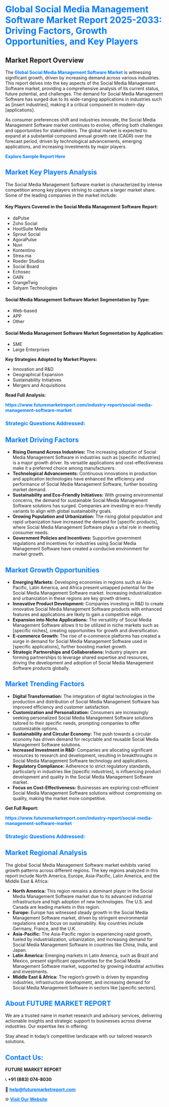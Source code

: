 <h1 style="color: #007BFF;">Global Social Media Management Software Market Report 2025-2033: Driving Factors, Growth Opportunities, and Key Players</h1>

<section id="overview">
<h2>Market Report Overview</h2>
<p>The <a href="https://www.futuremarketreport.com/industry-report/social-media-management-software-market" style="color: #007BFF; text-decoration: none;"><strong>Global Social Media Management Software Market</strong></a> is witnessing significant growth, driven by increasing demand across various industries. This report delves into the key aspects of the Social Media Management Software market, providing a comprehensive analysis of its current status, future potential, and challenges. The demand for Social Media Management Software has surged due to its wide-ranging applications in industries such as [insert industries], making it a critical component in modern-day [applications].</p>
<p>As consumer preferences shift and industries innovate, the Social Media Management Software market continues to evolve, offering both challenges and opportunities for stakeholders. The global market is expected to expand at a substantial compound annual growth rate (CAGR) over the forecast period, driven by technological advancements, emerging applications, and increasing investments by major players.</p>
</section>

<section id="overview">
<p><a href="https://www.futuremarketreport.com/request-sample/reportId=96850" style="color: #007BFF; text-decoration: none;"><strong>Explore Sample Report Here</strong></a></p>
</section>

<section id="key-players">
<h2 style="color: #007BFF;">Market Key Players Analysis</h2>
<p>The Social Media Management Software market is characterized by intense competition among key players striving to capture a larger market share. Some of the leading companies in the market include:</p>
<h4>Key Players Covered in the Social Media Management Software Report:</h4>
<ul><li>daPulse</li><li>Zoho Social</li><li>HootSuite Media</li><li>Sprout Social</li><li>AgoraPulse</li><li>Nuvi</li><li>Kontentino</li><li>Strea.ma</li><li>Roeder Studios</li><li>Social Board</li><li>Echosec</li><li>GAIN</li><li>OrangeTwig</li><li>Satyam Technologies</li></ul>
<h4>Social Media Management Software Market Segmentation by Type:</h4>
<ul><li>Web-based</li><li>APP</li><li>Other</li></ul>

<h4>Social Media Management Software Market Segmentation by Application:</h4>
<ul><li>SME</li><li>Large Enterprises</li></ul>
<p><strong>Key Strategies Adopted by Market Players:</strong></p>
<ul>
<li>Innovation and R&D</li>
<li>Geographical Expansion</li>
<li>Sustainability Initiatives</li>
<li>Mergers and Acquisitions</li>
</ul>
</section>

<section>
<p><strong>Read Full Analysis: </strong></p><a href="https://www.futuremarketreport.com/industry-report/social-media-management-software-market" style="color: #007BFF; text-decoration: none;"><strong>https://www.futuremarketreport.com/industry-report/social-media-management-software-market</strong></a>
<h3 style="color: #007BFF;">Strategic Questions Addressed:</h3>
</section>

<section id="driving-factors">
<h2 style="color: #007BFF;">Market Driving Factors</h2>
<ul>
<li><strong>Rising Demand Across Industries:</strong> The increasing adoption of Social Media Management Software in industries such as [specific industries] is a major growth driver. Its versatile applications and cost-effectiveness make it a preferred choice among manufacturers.</li>
<li><strong>Technological Advancements:</strong> Continuous innovations in production and application technologies have enhanced the efficiency and performance of Social Media Management Software, further boosting market demand.</li>
<li><strong>Sustainability and Eco-Friendly Initiatives:</strong> With growing environmental concerns, the demand for sustainable Social Media Management Software solutions has surged. Companies are investing in eco-friendly variants to align with global sustainability goals.</li>
<li><strong>Growing Population and Urbanization:</strong> The rising global population and rapid urbanization have increased the demand for [specific products], where Social Media Management Software plays a vital role in meeting consumer needs.</li>
<li><strong>Government Policies and Incentives:</strong> Supportive government regulations and incentives for industries using Social Media Management Software have created a conducive environment for market growth.</li>
</ul>
</section>

<section id="growth-opportunities">
<h2 style="color: #007BFF;">Market Growth Opportunities</h2>
<ul>
<li><strong>Emerging Markets:</strong> Developing economies in regions such as Asia-Pacific, Latin America, and Africa present untapped potential for the Social Media Management Software market. Increasing industrialization and urbanization in these regions are key growth drivers.</li>
<li><strong>Innovative Product Development:</strong> Companies investing in R&D to create innovative Social Media Management Software products with enhanced features and applications are likely to gain a competitive edge.</li>
<li><strong>Expansion into Niche Applications:</strong> The versatility of Social Media Management Software allows it to be utilized in niche markets such as [specific niches], creating opportunities for growth and diversification.</li>
<li><strong>E-commerce Growth:</strong> The rise of e-commerce platforms has created a surge in demand for Social Media Management Software used in [specific applications], further boosting market growth.</li>
<li><strong>Strategic Partnerships and Collaborations:</strong> Industry players are forming partnerships to leverage shared expertise and resources, driving the development and adoption of Social Media Management Software products globally.</li>
</ul>
</section>

<section id="trending-factors">
<h2 style="color: #007BFF;">Market Trending Factors</h2>
<ul>
<li><strong>Digital Transformation:</strong> The integration of digital technologies in the production and distribution of Social Media Management Software has improved efficiency and customer satisfaction.</li>
<li><strong>Customization and Personalization:</strong> Consumers are increasingly seeking personalized Social Media Management Software solutions tailored to their specific needs, prompting companies to offer customizable options.</li>
<li><strong>Sustainability and Circular Economy:</strong> The push towards a circular economy has driven demand for recyclable and reusable Social Media Management Software solutions.</li>
<li><strong>Increased Investment in R&D:</strong> Companies are allocating significant resources to research and development, resulting in breakthroughs in Social Media Management Software technology and applications.</li>
<li><strong>Regulatory Compliance:</strong> Adherence to strict regulatory standards, particularly in industries like [specific industries], is influencing product development and quality in the Social Media Management Software market.</li>
<li><strong>Focus on Cost-Effectiveness:</strong> Businesses are exploring cost-efficient Social Media Management Software solutions without compromising on quality, making the market more competitive.</li>
</ul>
</section>

<section>
<p><strong>Get Full Report: </strong></p><a href="https://www.futuremarketreport.com/industry-report/social-media-management-software-market" style="color: #007BFF; text-decoration: none;"><strong>https://www.futuremarketreport.com/industry-report/social-media-management-software-market</strong></a>
<h3 style="color: #007BFF;">Strategic Questions Addressed:</h3>
</section>


<section id="regional-analysis">
<h2 style="color: #007BFF;">Market Regional Analysis</h2>
<p>The global Social Media Management Software market exhibits varied growth patterns across different regions. The key regions analyzed in this report include North America, Europe, Asia-Pacific, Latin America, and the Middle East & Africa:</p>
<ul>
<li><strong>North America:</strong> This region remains a dominant player in the Social Media Management Software market due to its advanced industrial infrastructure and high adoption of new technologies. The U.S. and Canada are leading markets in this region.</li>
<li><strong>Europe:</strong> Europe has witnessed steady growth in the Social Media Management Software market, driven by stringent environmental regulations and a focus on sustainability. Key countries include Germany, France, and the U.K.</li>
<li><strong>Asia-Pacific:</strong> The Asia-Pacific region is experiencing rapid growth, fueled by industrialization, urbanization, and increasing demand for Social Media Management Software in countries like China, India, and Japan.</li>
<li><strong>Latin America:</strong> Emerging markets in Latin America, such as Brazil and Mexico, present significant opportunities for the Social Media Management Software market, supported by growing industrial activities and investments.</li>
<li><strong>Middle East & Africa:</strong> The region’s growth is driven by expanding industries, infrastructure development, and increasing demand for Social Media Management Software in sectors like [specific sectors].</li>
</ul>
</section>

<footer>
<h2 style="color: #007BFF;">About FUTURE MARKET REPORT</h2>
<p>We are a trusted name in market research and advisory services, delivering actionable insights and strategic support to businesses across diverse industries. Our expertise lies in offering:</p>

<p>Stay ahead in today’s competitive landscape with our tailored research solutions.</p>

<h2 style="color: #007BFF;">Contact Us:</h2>
<p><strong>FUTURE MARKET REPORT</strong></p>
<p>📞 <strong>+91 (883) 074-8030</strong></p>
<p>📧 <strong><a href="mailto:help@futuremarketreport.com" style="color: #007BFF;">help@futuremarketreport.com</a></strong></p>
<p>🌐 <strong><a href="https://www.futuremarketreport.com/" style="color: #007BFF;">Visit Our Website</a></strong></p>
</footer>